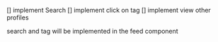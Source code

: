 [] implement Search
[] implement click on tag
[] implement view other profiles

search and tag will be implemented in the feed component